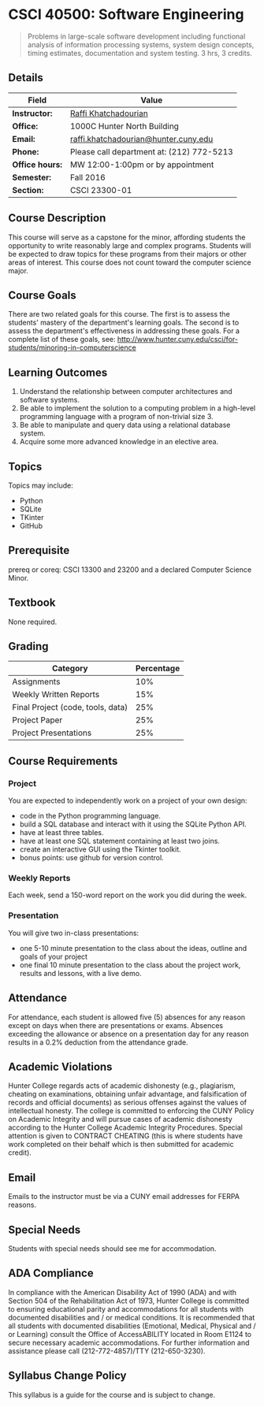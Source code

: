 # CSCI 40500: Software Engineering
> Problems in large-scale software development including functional analysis of information processing systems, system design concepts, timing estimates, documentation and system testing. 3 hrs, 3 credits.

## Details 

Field | Value
----- | -----
**Instructor:** | [Raffi Khatchadourian](http://www.cs.hunter.cuny.edu/~Raffi.Khatchadourian99) 
**Office:** | 1000C Hunter North Building
**Email:** | [raffi.khatchadourian@hunter.cuny.edu](mailto:raffi.khatchadourian@hunter.cuny.edu)
**Phone:** | Please call department at: (212) 772-5213
**Office hours:** | MW 12:00-1:00pm or by appointment
**Semester:** | Fall 2016 
**Section:** | CSCI 23300-01

## Course Description

This course will serve as a capstone for the minor, affording students the
opportunity to write reasonably large and complex programs. Students will be
expected to draw topics for these programs from their majors or other areas of
interest. This course does not count toward the computer science major.

## Course Goals

There are two related goals for this course. The first is to assess the
students' mastery of the department's learning goals. The second is to assess
the department's effectiveness in addressing these goals.  For a complete list
of these goals, see:
http://www.hunter.cuny.edu/csci/for-students/minoring-in-computerscience

## Learning Outcomes

1. Understand the relationship between computer architectures and software
   systems.
2. Be able to implement the solution to a computing problem in a high-level
   programming language with a program of non-trivial size 3. 
3. Be able to manipulate and query data using a relational database system.
4. Acquire some more advanced knowledge in an elective area.

## Topics

Topics may include:
- Python
- SQLite
- TKinter
- GitHub

## Prerequisite 

prereq or coreq: CSCI 13300 and 23200 and a declared Computer Science Minor.

## Textbook

None required.

## Grading

Category | Percentage
-------- | ----------
Assignments | 10% 
Weekly Written Reports | 15% 
Final Project (code, tools, data) | 25%
Project Paper | 25%
Project Presentations | 25%

## Course Requirements

### Project

You are expected to independently work on a project of your own design:
- code in the Python programming language.
- build a SQL database and interact with it using the SQLite Python API.
- have at least three tables.
- have at least one SQL statement containing at least two joins.
- create an interactive GUI using the Tkinter toolkit.
- bonus points: use github for version control.

### Weekly Reports

Each week, send a 150-word report on the work you did during the week.

### Presentation

You will give two in-class presentations:
- one 5-10 minute presentation to the class about the ideas, outline and goals
  of your project
- one final 10 minute presentation to the class about the project work, results
  and lessons, with a live demo. 

## Attendance

For attendance, each student is allowed five (5) absences for any reason except
on days when there are presentations or exams. Absences exceeding the allowance
or absence on a presentation day for any reason results in a 0.2% deduction
from the attendance grade.
    
## Academic Violations

Hunter College regards acts of academic dishonesty (e.g., plagiarism, cheating
on examinations, obtaining unfair advantage, and falsification of records and
official documents) as serious offenses against the values of intellectual
honesty. The college is committed to enforcing the CUNY Policy on Academic
Integrity and will pursue cases of academic dishonesty according to the Hunter
College Academic Integrity Procedures. Special attention is given to CONTRACT
CHEATING (this is where students have work completed on their behalf which is
then submitted for academic credit).

## Email

Emails to the instructor must be via a CUNY email addresses for FERPA reasons.

## Special Needs

Students with special needs should see me for accommodation.

## ADA Compliance

In compliance with the American Disability Act of 1990 (ADA) and with Section
504 of the Rehabilitation Act of 1973, Hunter College is committed to ensuring
educational parity and accommodations for all students with documented
disabilities and / or medical conditions. It is recommended that all students
with documented disabilities (Emotional, Medical, Physical and / or Learning)
consult the Office of AccessABILITY located in Room E1124 to secure necessary
academic accommodations. For further information and assistance please call
(212-772-4857)/TTY (212-650-3230).

## Syllabus Change Policy

This syllabus is a guide for the course and is subject to change.
